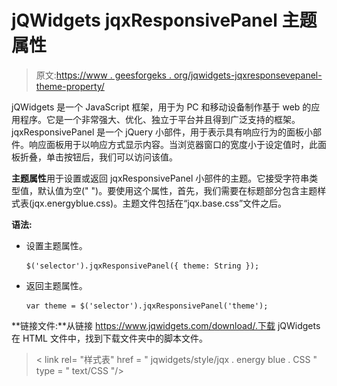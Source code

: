 # jQWidgets jqxResponsivePanel 主题属性

> 原文:[https://www . geesforgeks . org/jqwidgets-jqxresponsevepanel-theme-property/](https://www.geeksforgeeks.org/jqwidgets-jqxresponsivepanel-theme-property/)

jQWidgets 是一个 JavaScript 框架，用于为 PC 和移动设备制作基于 web 的应用程序。它是一个非常强大、优化、独立于平台并且得到广泛支持的框架。jqxResponsivePanel 是一个 jQuery 小部件，用于表示具有响应行为的面板小部件。响应面板用于以响应方式显示内容。当浏览器窗口的宽度小于设定值时，此面板折叠，单击按钮后，我们可以访问该值。

**主题属性**用于设置或返回 jqxResponsivePanel 小部件的主题。它接受字符串类型值，默认值为空(" ")。要使用这个属性，首先，我们需要在标题部分包含主题样式表(jqx.energyblue.css)。主题文件包括在“jqx.base.css”文件之后。

**语法:**

*   设置主题属性。

    ```
    $('selector').jqxResponsivePanel({ theme: String });
    ```

*   返回主题属性。

    ```
    var theme = $('selector').jqxResponsivePanel('theme');
    ```

**链接文件:**从链接 https://www.jqwidgets.com/download/.下载 jQWidgets 在 HTML 文件中，找到下载文件夹中的脚本文件。

> <link rel="”stylesheet”" href="”jqwidgets/styles/jqx.base.css”" type="”text/css”">
> < link rel= "样式表" href = " jqwidgets/style/jqx . energy blue . CSS " type = " text/CSS "/>
> <script type = " text/JavaScript " src = " scripts/jquery-1 . 11 . 1 . min . js "></script>
> <script type = " text/JavaScript " src = " jqwidgets/jqxcore。

下面的例子说明了 jQWidgets 中的 jqxResponsivePanel 主题属性。

**示例:**

## 超文本标记语言

```
<!DOCTYPE html>
<html lang="en">

<head>
    <link rel="stylesheet"
          href="jqwidgets/styles/jqx.base.css"
          type="text/css" />
    <link rel="stylesheet" 
          href="jqwidgets/styles/jqx.energyblue.css"
          type="text/css" />
    <script type="text/javascript" 
        src="scripts/jquery-1.11.1.min.js">
    </script>
    <script type="text/javascript" 
        src="jqwidgets/jqxcore.js">
    </script>
    <script type="text/javascript" 
        src="jqwidgets/jqx-all.js">
    </script>
    <script type="text/javascript" 
        src="jqwidgets/jqxresponsivepanel.js">
    </script>

    <style>
        h1,
        h3 {
            text-align: center;
        }

        #GFG {
            width: 100%;
            margin: 0 auto;
        }
    </style>
</head>

<body>
    <h1 style="color: green;">
        GeeksforGeeks
    </h1>

    <h3>
        jQWidgets jqxResponsivePanel theme Property
    </h3>

    <div id="GFG" style="width: 400px;">
        <div id="TRP"></div>

        <div id="jqxRP" style="padding: 5px;">
            <h4>HTML</h4>
            <p>
                HTML stands for HyperText Markup 
                Language. It is used to design 
                web pages using a markup language. 
                HTML is the combination of Hypertext 
                and Markup language. Hypertext 
                defines the link between the web pages.
            </p>
        </div>
    </div>

    <script type="text/javascript">
        $(document).ready(function() {
            $('#jqxRP').jqxResponsivePanel({
                width: 400,
                height: 250,
                toggleButton: $('#TRP'),
                theme: 'energyblue'
            });
        });
    </script>
</body>

</html>
```

**输出:**

![](img/113fb0bb672e4dacbfc8526c220e2932.png)

**参考:**[https://www . jqwidgets . com/jquery-widgets-documentation/documentation/jqxresponsivepanel/jquery-responsive-panel-API . htm](https://www.jqwidgets.com/jquery-widgets-documentation/documentation/jqxresponsivepanel/jquery-responsive-panel-api.htm)